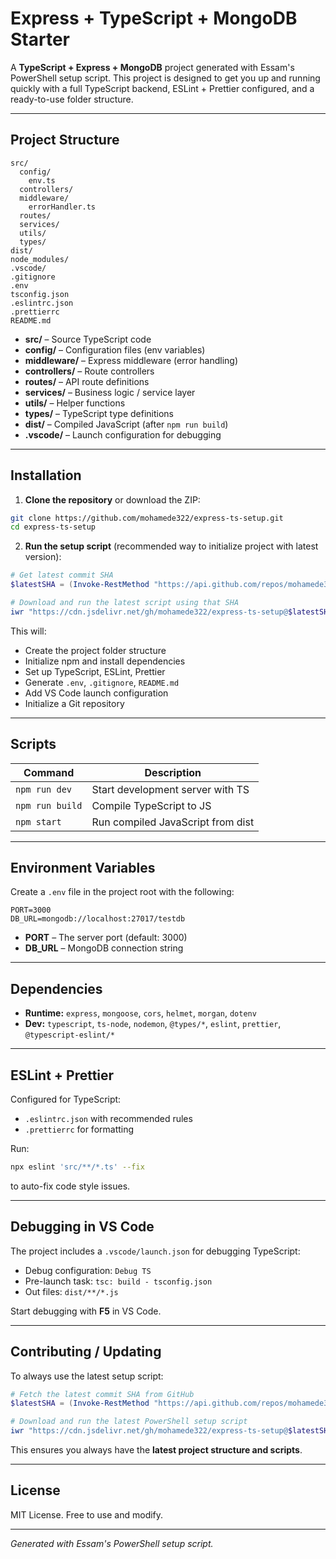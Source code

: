 # Express + TypeScript + MongoDB Starter

A **TypeScript + Express + MongoDB** project generated with Essam's PowerShell setup script.
This project is designed to get you up and running quickly with a full TypeScript backend, ESLint + Prettier configured, and a ready-to-use folder structure.

---

## Project Structure

```
src/
  config/
    env.ts
  controllers/
  middleware/
    errorHandler.ts
  routes/
  services/
  utils/
  types/
dist/
node_modules/
.vscode/
.gitignore
.env
tsconfig.json
.eslintrc.json
.prettierrc
README.md
```

* **src/** – Source TypeScript code
* **config/** – Configuration files (env variables)
* **middleware/** – Express middleware (error handling)
* **controllers/** – Route controllers
* **routes/** – API route definitions
* **services/** – Business logic / service layer
* **utils/** – Helper functions
* **types/** – TypeScript type definitions
* **dist/** – Compiled JavaScript (after `npm run build`)
* **.vscode/** – Launch configuration for debugging

---

## Installation

1. **Clone the repository** or download the ZIP:

```bash
git clone https://github.com/mohamede322/express-ts-setup.git
cd express-ts-setup
```

2. **Run the setup script** (recommended way to initialize project with latest version):

```powershell
# Get latest commit SHA
$latestSHA = (Invoke-RestMethod "https://api.github.com/repos/mohamede322/express-ts-setup/commits/main").sha

# Download and run the latest script using that SHA
iwr "https://cdn.jsdelivr.net/gh/mohamede322/express-ts-setup@$latestSHA/main.ps1" | iex
```

This will:

* Create the project folder structure
* Initialize npm and install dependencies
* Set up TypeScript, ESLint, Prettier
* Generate `.env`, `.gitignore`, `README.md`
* Add VS Code launch configuration
* Initialize a Git repository

---

## Scripts

| Command         | Description                       |
| --------------- | --------------------------------- |
| `npm run dev`   | Start development server with TS  |
| `npm run build` | Compile TypeScript to JS          |
| `npm start`     | Run compiled JavaScript from dist |

---

## Environment Variables

Create a `.env` file in the project root with the following:

```env
PORT=3000
DB_URL=mongodb://localhost:27017/testdb
```

* **PORT** – The server port (default: 3000)
* **DB_URL** – MongoDB connection string

---

## Dependencies

* **Runtime:** `express`, `mongoose`, `cors`, `helmet`, `morgan`, `dotenv`
* **Dev:** `typescript`, `ts-node`, `nodemon`, `@types/*`, `eslint`, `prettier`, `@typescript-eslint/*`

---

## ESLint + Prettier

Configured for TypeScript:

* `.eslintrc.json` with recommended rules
* `.prettierrc` for formatting

Run:

```bash
npx eslint 'src/**/*.ts' --fix
```

to auto-fix code style issues.

---

## Debugging in VS Code

The project includes a `.vscode/launch.json` for debugging TypeScript:

* Debug configuration: `Debug TS`
* Pre-launch task: `tsc: build - tsconfig.json`
* Out files: `dist/**/*.js`

Start debugging with **F5** in VS Code.

---

## Contributing / Updating

To always use the latest setup script:

```powershell
# Fetch the latest commit SHA from GitHub
$latestSHA = (Invoke-RestMethod "https://api.github.com/repos/mohamede322/express-ts-setup/commits/main").sha

# Download and run the latest PowerShell setup script
iwr "https://cdn.jsdelivr.net/gh/mohamede322/express-ts-setup@$latestSHA/main.ps1" | iex
```

This ensures you always have the **latest project structure and scripts**.

---

## License

MIT License. Free to use and modify.

---

*Generated with Essam's PowerShell setup script.*
